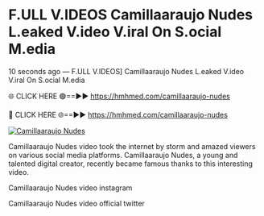 # F.ULL V.IDEOS Camillaaraujo Nudes L.eaked V.ideo V.iral On S.ocial M.edia

10 seconds ago — F.ULL V.IDEOS] Camillaaraujo Nudes L.eaked V.ideo V.iral On S.ocial M.edia

🌐 CLICK HERE 🟢==►► https://hmhmed.com/camillaaraujo-nudes

🔴 CLICK HERE 🌐==►► https://hmhmed.com/camillaaraujo-nudes

[![Camillaaraujo Nudes](https://i.imgur.com/dJHk4Zq.gif)](https://hmhmed.com/camillaaraujo-nudes)

Camillaaraujo Nudes video took the internet by storm and amazed viewers on various social media platforms. Camillaaraujo Nudes, a young and talented digital creator, recently became famous thanks to this interesting video.

Camillaaraujo Nudes video instagram

Camillaaraujo Nudes video official twitter